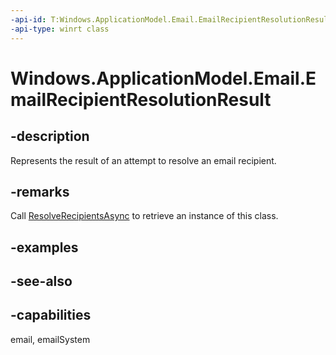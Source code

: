 ```yaml
---
-api-id: T:Windows.ApplicationModel.Email.EmailRecipientResolutionResult
-api-type: winrt class
---
```


<!-- Class syntax.
public class EmailRecipientResolutionResult : Windows.ApplicationModel.Email.IEmailRecipientResolutionResult, Windows.ApplicationModel.Email.IEmailRecipientResolutionResult2
-->

# Windows.ApplicationModel.Email.EmailRecipientResolutionResult

## -description
Represents the result of an attempt to resolve an email recipient.

## -remarks
Call [ResolveRecipientsAsync](emailmailbox_resolverecipientsasync.md) to retrieve an instance of this class.

## -examples

## -see-also

## -capabilities
email, emailSystem
